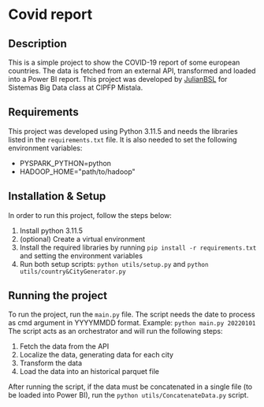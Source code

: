 # Covid report

## Description

This is a simple project to show the COVID-19 report of some european countries. The data is fetched from an external
API, transformed and loaded into a Power BI report. This project was developed
by [JulianBSL](https://github.com/TehWeifu) for Sistemas Big Data class at CIPFP Mistala.

## Requirements

This project was developed using Python 3.11.5 and needs the libraries listed in the `requirements.txt` file.
It is also needed to set the following environment variables:

- PYSPARK_PYTHON=python
- HADOOP_HOME="path/to/hadoop"

## Installation & Setup

In order to run this project, follow the steps below:

1. Install python 3.11.5
2. (optional) Create a virtual environment
3. Install the required libraries by running `pip install -r requirements.txt` and setting the environment variables
4. Run both setup scripts: `python utils/setup.py` and `python utils/country&CityGenerator.py`

## Running the project

To run the project, run the `main.py` file.
The script needs the date to process as cmd argument in YYYYMMDD format.
Example: `python main.py 20220101`  
The script acts as an orchestrator and will run the following steps:

1. Fetch the data from the API
2. Localize the data, generating data for each city
3. Transform the data
4. Load the data into an historical parquet file

After running the script, if the data must be concatenated in a single file (to be loaded into Power BI), run
the `python utils/ConcatenateData.py` script.
